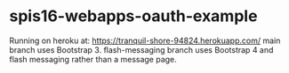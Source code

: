 # spis16-webapps-oauth-example

Running on heroku at: <https://tranquil-shore-94824.herokuapp.com/>
main branch uses Bootstrap 3.
flash-messaging branch uses Bootstrap 4 and flash messaging rather than a message page.
